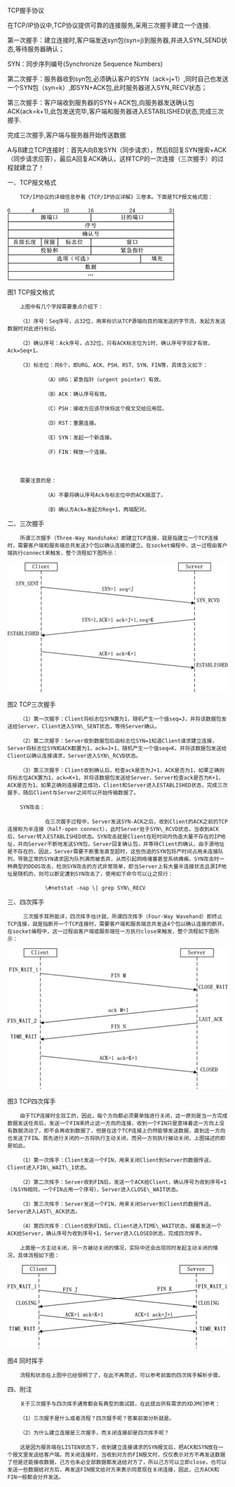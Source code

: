 TCP握手协议 

在TCP/IP协议中,TCP协议提供可靠的连接服务,采用三次握手建立一个连接.

第一次握手：建立连接时,客户端发送syn包\(syn=j\)到服务器,并进入SYN\_SEND状态,等待服务器确认； 

SYN：同步序列编号\(Synchronize Sequence Numbers\)

第二次握手：服务器收到syn包,必须确认客户的SYN（ack=j+1）,同时自己也发送一个SYN包（syn=k）,即SYN+ACK包,此时服务器进入SYN\_RECV状态； 

第三次握手：客户端收到服务器的SYN＋ACK包,向服务器发送确认包ACK\(ack=k+1\),此包发送完毕,客户端和服务器进入ESTABLISHED状态,完成三次握手.

完成三次握手,客户端与服务器开始传送数据

A与B建立TCP连接时：首先A向B发SYN（同步请求），然后B回复SYN搜索+ACK（同步请求应答），最后A回复ACK确认，这样TCP的一次连接（三次握手）的过程就建立了！



一、TCP报文格式

        TCP/IP协议的详细信息参看《TCP/IP协议详解》三卷本。下面是TCP报文格式图：


![](/assets/TCP报文格式.png)

图1 TCP报文格式

        上图中有几个字段需要重点介绍下：

        （1）序号：Seq序号，占32位，用来标识从TCP源端向目的端发送的字节流，发起方发送数据时对此进行标记。

        （2）确认序号：Ack序号，占32位，只有ACK标志位为1时，确认序号字段才有效，Ack=Seq+1。

        （3）标志位：共6个，即URG、ACK、PSH、RST、SYN、FIN等，具体含义如下：

                （A）URG：紧急指针（urgent pointer）有效。

                （B）ACK：确认序号有效。

                （C）PSH：接收方应该尽快将这个报文交给应用层。

                （D）RST：重置连接。

                （E）SYN：发起一个新连接。

                （F）FIN：释放一个连接。



        需要注意的是：

                （A）不要将确认序号Ack与标志位中的ACK搞混了。

                （B）确认方Ack=发起方Req+1，两端配对。 



二、三次握手

        所谓三次握手（Three-Way Handshake）即建立TCP连接，就是指建立一个TCP连接时，需要客户端和服务端总共发送3个包以确认连接的建立。在socket编程中，这一过程由客户端执行connect来触发，整个流程如下图所示：


![](/assets/三次握手.png)

图2 TCP三次握手

        （1）第一次握手：Client将标志位SYN置为1，随机产生一个值seq=J，并将该数据包发送给Server，Client进入SYN\_SENT状态，等待Server确认。

        （2）第二次握手：Server收到数据包后由标志位SYN=1知道Client请求建立连接，Server将标志位SYN和ACK都置为1，ack=J+1，随机产生一个值seq=K，并将该数据包发送给Client以确认连接请求，Server进入SYN\_RCVD状态。

        （3）第三次握手：Client收到确认后，检查ack是否为J+1，ACK是否为1，如果正确则将标志位ACK置为1，ack=K+1，并将该数据包发送给Server，Server检查ack是否为K+1，ACK是否为1，如果正确则连接建立成功，Client和Server进入ESTABLISHED状态，完成三次握手，随后Client与Server之间可以开始传输数据了。

        SYN攻击：

                在三次握手过程中，Server发送SYN-ACK之后，收到Client的ACK之前的TCP连接称为半连接（half-open connect），此时Server处于SYN\_RCVD状态，当收到ACK后，Server转入ESTABLISHED状态。SYN攻击就是Client在短时间内伪造大量不存在的IP地址，并向Server不断地发送SYN包，Server回复确认包，并等待Client的确认，由于源地址是不存在的，因此，Server需要不断重发直至超时，这些伪造的SYN包将产时间占用未连接队列，导致正常的SYN请求因为队列满而被丢弃，从而引起网络堵塞甚至系统瘫痪。SYN攻击时一种典型的DDOS攻击，检测SYN攻击的方式非常简单，即当Server上有大量半连接状态且源IP地址是随机的，则可以断定遭到SYN攻击了，使用如下命令可以让之现行：

                \#netstat -nap \| grep SYN\_RECV



三、四次挥手

         三次握手耳熟能详，四次挥手估计就，所谓四次挥手（Four-Way Wavehand）即终止TCP连接，就是指断开一个TCP连接时，需要客户端和服务端总共发送4个包以确认连接的断开。在socket编程中，这一过程由客户端或服务端任一方执行close来触发，整个流程如下图所示：


![](/assets/四次挥手.png)

图3 TCP四次挥手

        由于TCP连接时全双工的，因此，每个方向都必须要单独进行关闭，这一原则是当一方完成数据发送任务后，发送一个FIN来终止这一方向的连接，收到一个FIN只是意味着这一方向上没有数据流动了，即不会再收到数据了，但是在这个TCP连接上仍然能够发送数据，直到这一方向也发送了FIN。首先进行关闭的一方将执行主动关闭，而另一方则执行被动关闭，上图描述的即是如此。

        （1）第一次挥手：Client发送一个FIN，用来关闭Client到Server的数据传送，Client进入FIN\_WAIT\_1状态。

        （2）第二次挥手：Server收到FIN后，发送一个ACK给Client，确认序号为收到序号+1（与SYN相同，一个FIN占用一个序号），Server进入CLOSE\_WAIT状态。

        （3）第三次挥手：Server发送一个FIN，用来关闭Server到Client的数据传送，Server进入LAST\_ACK状态。

        （4）第四次挥手：Client收到FIN后，Client进入TIME\_WAIT状态，接着发送一个ACK给Server，确认序号为收到序号+1，Server进入CLOSED状态，完成四次挥手。

        上面是一方主动关闭，另一方被动关闭的情况，实际中还会出现同时发起主动关闭的情况，具体流程如下图：


![](/assets/同时挥手.png)

图4 同时挥手

        流程和状态在上图中已经很明了了，在此不再赘述，可以参考前面的四次挥手解析步骤。



四、附注

        关于三次握手与四次挥手通常都会有典型的面试题，在此提出供有需求的XDJM们参考：

        （1）三次握手是什么或者流程？四次握手呢？答案前面分析就是。

        （2）为什么建立连接是三次握手，而关闭连接却是四次挥手呢？

        这是因为服务端在LISTEN状态下，收到建立连接请求的SYN报文后，把ACK和SYN放在一个报文里发送给客户端。而关闭连接时，当收到对方的FIN报文时，仅仅表示对方不再发送数据了但是还能接收数据，己方也未必全部数据都发送给对方了，所以己方可以立即close，也可以发送一些数据给对方后，再发送FIN报文给对方来表示同意现在关闭连接，因此，己方ACK和FIN一般都会分开发送。

